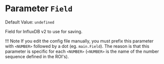 # Parameter `Field`
Default Value: `undefined`

Field for InfluxDB v2 to use for saving.

!!! Note
    If you edit the config file manually, you must prefix this parameter with `<NUMBER>` followed by a dot (eg. `main.Field`). The reason is that this parameter is specific for each `<NUMBER>` (`<NUMBER>` is the name of the number sequence defined in the ROI's).
